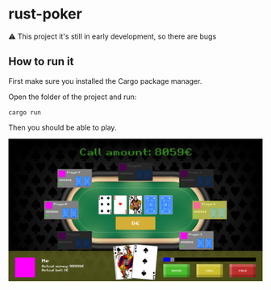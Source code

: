 # rust-poker

:warning: This project it's still in early development, so there are bugs

## How to run it

First make sure you installed the Cargo package manager.

Open the folder of the project and run:
```
cargo run
```

Then you should be able to play.

![image of gamepley](assets/screenshot.png "Title")